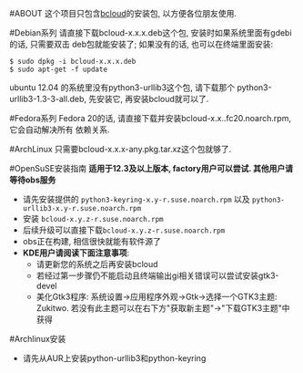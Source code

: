 
#ABOUT
这个项目只包含[bcloud](https://github.com/LiuLang/bcloud)的安装包,
以方便各位朋友使用.

#Debian系列
请直接下载bcloud-x.x.x.deb这个包, 安装时如果系统里面有gdebi的话, 只需要双击
deb包就能安装了; 如果没有的话, 也可以在终端里面安装:

    $ sudo dpkg -i bcloud-x.x.x.deb
    $ sudo apt-get -f update

ubuntu 12.04 的系统里没有python3-urllib3这个包, 请下载那个
python3-urllib3-1.3-3-all.deb, 先安装它, 再安装bcloud就可以了.

#Fedora系列
Fedora 20的话, 请直接下载并安装bcloud-x.x..fc20.noarch.rpm, 它会自动解决所有
依赖关系.

#ArchLinux
只需要bcloud-x.x.x-any.pkg.tar.xz这个包就够了.

#OpenSuSE安装指南
**适用于12.3及以上版本, factory用户可以尝试. 其他用户请等待obs服务**

+ 请先安装提供的 `python3-keyring-x.y-r.suse.noarch.rpm` 以及 `python3-urllib3-x.y-r.suse.noarch.rpm`
+ 安装 `bcloud-x.y.z-r.suse.noarch.rpm`
+ 后续升级可以直接下载`bcloud-x.y.z-r.suse.noarch.rpm`
+ obs正在构建, 相信很快就能有软件源了
+ **KDE用户请阅读下面注意事项**:
    + 请更新您的系统之后再安装bcloud
    + 若经过第一步骤仍不能启动且终端输出gi相关错误可以尝试安装gtk3-devel
    + 美化Gtk3程序: 系统设置->应用程序外观->Gtk->选择一个GTK3主题: Zukitwo.
      若没有此主题可以在右下方"获取新主题"->"下载GTK3主题"中获得

#Archlinux安装

+ 请先从AUR上安装python-urllib3和python-keyring
